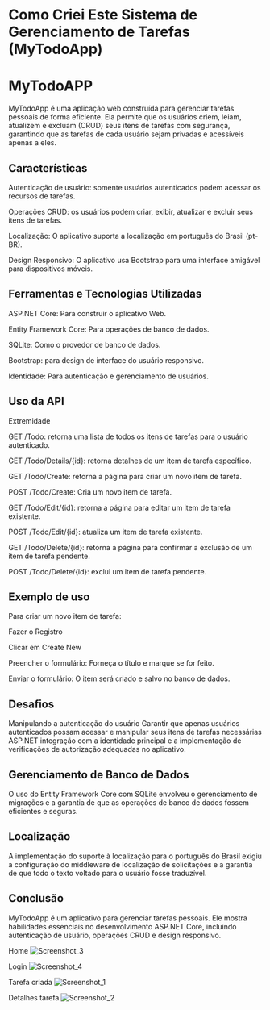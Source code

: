 # Como Criei Este Sistema de Gerenciamento de Tarefas (MyTodoApp)

# MyTodoAPP

MyTodoApp é uma aplicação web construída para gerenciar tarefas pessoais de forma eficiente. Ela permite que os usuários criem, leiam, atualizem e excluam (CRUD) seus itens de tarefas com segurança, garantindo que as tarefas de cada usuário sejam privadas e acessíveis apenas a eles.

## Características
Autenticação de usuário: somente usuários autenticados podem acessar os recursos de tarefas.

Operações CRUD: os usuários podem criar, exibir, atualizar e excluir seus itens de tarefas.

Localização: O aplicativo suporta a localização em português do Brasil (pt-BR).

Design Responsivo: O aplicativo usa Bootstrap para uma interface amigável para dispositivos móveis.

## Ferramentas e Tecnologias Utilizadas
ASP.NET Core: Para construir o aplicativo Web.

Entity Framework Core: Para operações de banco de dados.

SQLite: Como o provedor de banco de dados.

Bootstrap: para design de interface do usuário responsivo.

Identidade: Para autenticação e gerenciamento de usuários.

## Uso da API
Extremidade

GET /Todo: retorna uma lista de todos os itens de tarefas para o usuário autenticado.

GET /Todo/Details/{id}: retorna detalhes de um item de tarefa específico.

GET /Todo/Create: retorna a página para criar um novo item de tarefa.

POST /Todo/Create: Cria um novo item de tarefa.

GET /Todo/Edit/{id}: retorna a página para editar um item de tarefa existente.

POST /Todo/Edit/{id}: atualiza um item de tarefa existente.

GET /Todo/Delete/{id}: retorna a página para confirmar a exclusão de um item de tarefa pendente.

POST /Todo/Delete/{id}: exclui um item de tarefa pendente.

## Exemplo de uso
Para criar um novo item de tarefa:

Fazer o Registro

Clicar em Create New

Preencher o formulário: Forneça o título e marque se for feito.

Enviar o formulário: O item será criado e salvo no banco de dados.

## Desafios
Manipulando a autenticação do usuário
Garantir que apenas usuários autenticados possam acessar e manipular seus itens de tarefas necessárias ASP.NET integração com a identidade principal e a implementação de verificações de autorização adequadas no aplicativo.

## Gerenciamento de Banco de Dados
O uso do Entity Framework Core com SQLite envolveu o gerenciamento de migrações e a garantia de que as operações de banco de dados fossem eficientes e seguras.

## Localização
A implementação do suporte à localização para o português do Brasil exigiu a configuração do middleware de localização de solicitações e a garantia de que todo o texto voltado para o usuário fosse traduzível.

## Conclusão
MyTodoApp é um aplicativo para gerenciar tarefas pessoais. Ele mostra habilidades essenciais no desenvolvimento ASP.NET Core, incluindo autenticação de usuário, operações CRUD e design responsivo. 

Home
![Screenshot_3](https://github.com/lislovelly/Api-MyTodoAPP/assets/135989808/4908b391-b0be-49c9-bec6-10f5e2a079e3)

Login
![Screenshot_4](https://github.com/lislovelly/Api-MyTodoAPP/assets/135989808/e0c9c5ae-2f02-4f31-a50e-05317b7c38b9)

Tarefa criada
![Screenshot_1](https://github.com/lislovelly/Api-MyTodoAPP/assets/135989808/d3515a04-6789-41ac-bf17-3998cdcc5242)

Detalhes tarefa
![Screenshot_2](https://github.com/lislovelly/Api-MyTodoAPP/assets/135989808/d4e39a80-f8ef-43c3-b6d5-cacf8c5d7c43)


